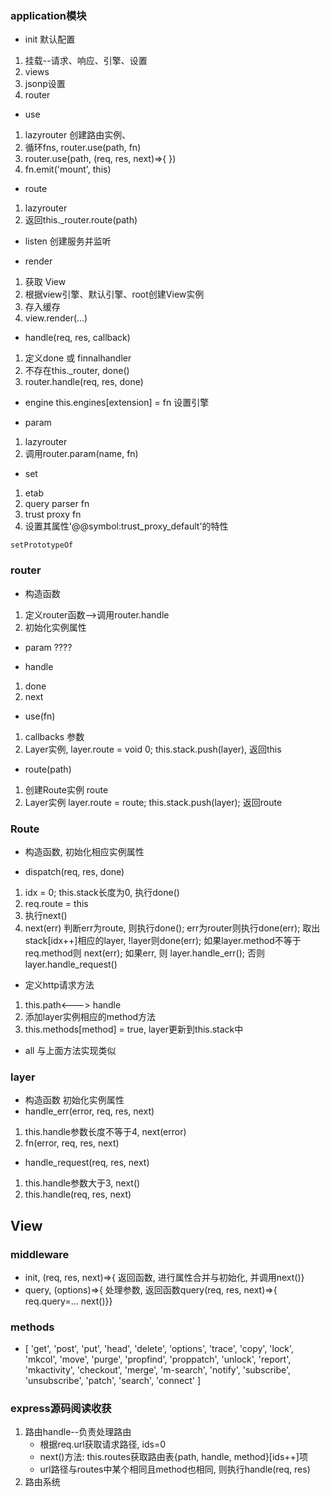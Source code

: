 ### application模块

+ init 默认配置
1. 挂载--请求、响应、引擎、设置
2. views
3. jsonp设置
4. router

+ use
1. lazyrouter 创建路由实例、
2. 循环fns, router.use(path, fn)
3. router.use(path, (req, res, next)=>{  })
4. fn.emit('mount', this)

+ route
1. lazyrouter
2. 返回this.\_router.route(path)

+ listen 创建服务并监听

+ render
1. 获取 View
2. 根据view引擎、默认引擎、root创建View实例
3. 存入缓存
4. view.render(...)

+ handle(req, res, callback)
1. 定义done 或 finnalhandler
2. 不存在this.\_router, done()
3. router.handle(req, res, done)

+ engine this.engines[extension] = fn 设置引擎

+ param
1. lazyrouter
2. 调用router.param(name, fn)

+ set
1. etab
2. query parser fn
3. trust proxy fn
4. 设置其属性'@@symbol:trust_proxy_default'的特性

`setPrototypeOf`

### router

+ 构造函数
1. 定义router函数-->调用router.handle
2. 初始化实例属性

+ param ????

+ handle
1. done
2. next

+ use(fn)
1. callbacks 参数
2. Layer实例, layer.route = void 0; this.stack.push(layer), 返回this

+ route(path)
1. 创建Route实例 route
2. Layer实例 layer.route = route; this.stack.push(layer); 返回route

### Route

+ 构造函数, 初始化相应实例属性

+ dispatch(req, res, done)
1. idx = 0; this.stack长度为0, 执行done()
2. req.route = this
3. 执行next()
4. next(err) 判断err为route, 则执行done(); err为router则执行done(err); 取出stack[idx++]相应的layer, !layer则done(err); 如果layer.method不等于 req.method则 next(err); 如果err, 则 layer.handle_err(); 否则 layer.handle_request()

+ 定义http请求方法
1. this.path<---> handle
2. 添加layer实例相应的method方法
3. this.methods[method] = true, layer更新到this.stack中

+ all 与上面方法实现类似

### layer

+ 构造函数  初始化实例属性
+ handle_err(error, req, res, next)
1. this.handle参数长度不等于4, next(error)
2. fn(error, req, res, next)

+ handle_request(req, res, next)
1. this.handle参数大于3, next()
2. this.handle(req, res, next)

## View

### middleware

+ init, (req, res, next)=>{ 返回函数, 进行属性合并与初始化, 并调用next()}
+ query, (options)=>{ 处理参数, 返回函数query(req, res, next)=>{ req.query=... next()}}


### methods

+ [ 'get', 'post', 'put', 'head', 'delete', 'options', 'trace', 'copy', 'lock', 'mkcol', 'move', 'purge', 'propfind', 'proppatch', 'unlock', 'report', 'mkactivity', 'checkout', 'merge', 'm-search', 'notify', 'subscribe', 'unsubscribe', 'patch', 'search', 'connect' ]


### express源码阅读收获

1. 路由handle--负责处理路由
    + 根据req.url获取请求路径, ids=0
    + next()方法: this.routes获取路由表{path, handle, method}[ids++]项
    + url路径与routes中某个相同且method也相同, 则执行handle(req, res)
2. 路由系统
